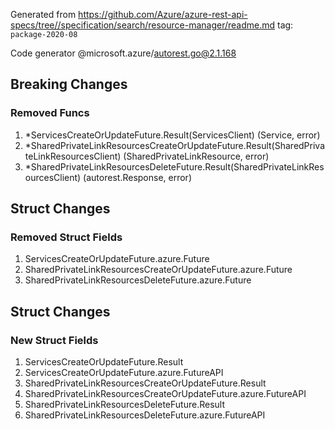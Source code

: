 Generated from https://github.com/Azure/azure-rest-api-specs/tree//specification/search/resource-manager/readme.md tag: `package-2020-08`

Code generator @microsoft.azure/autorest.go@2.1.168

## Breaking Changes

### Removed Funcs

1. *ServicesCreateOrUpdateFuture.Result(ServicesClient) (Service, error)
1. *SharedPrivateLinkResourcesCreateOrUpdateFuture.Result(SharedPrivateLinkResourcesClient) (SharedPrivateLinkResource, error)
1. *SharedPrivateLinkResourcesDeleteFuture.Result(SharedPrivateLinkResourcesClient) (autorest.Response, error)

## Struct Changes

### Removed Struct Fields

1. ServicesCreateOrUpdateFuture.azure.Future
1. SharedPrivateLinkResourcesCreateOrUpdateFuture.azure.Future
1. SharedPrivateLinkResourcesDeleteFuture.azure.Future

## Struct Changes

### New Struct Fields

1. ServicesCreateOrUpdateFuture.Result
1. ServicesCreateOrUpdateFuture.azure.FutureAPI
1. SharedPrivateLinkResourcesCreateOrUpdateFuture.Result
1. SharedPrivateLinkResourcesCreateOrUpdateFuture.azure.FutureAPI
1. SharedPrivateLinkResourcesDeleteFuture.Result
1. SharedPrivateLinkResourcesDeleteFuture.azure.FutureAPI
